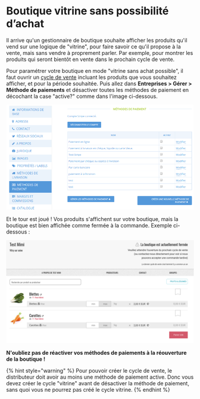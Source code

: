 # Boutique vitrine sans possibilité d’achat

Il arrive qu'un gestionnaire de boutique souhaite afficher les produits qu'il vend sur une logique de "vitrine", pour faire savoir ce qu'il propose à la vente, mais sans vendre à proprement parler. Par exemple, pour montrer les produits qui seront bientôt en vente dans le prochain cycle de vente.

Pour paramétrer votre boutique en mode "vitrine sans achat possible", il faut ouvrir un [cycle de vente](cycles-de-vente/) incluant les produits que vous souhaitez afficher, et pour la période souhaitée. Puis allez dans **Entreprises > Gérer > Méthode de paiements** et désactiver toutes les méthodes de paiement en décochant la case "active?" comme dans l'image ci-dessous.

![](<../../.gitbook/assets/Capture du 2019-08-22 18-01-55.png>)

Et le tour est joué ! Vos produits s'affichent sur votre boutique, mais la boutique est bien affichée comme fermée à la commande. Exemple ci-dessous :

![](<../../.gitbook/assets/Capture du 2019-08-22 18-16-01.png>)

**N'oubliez pas de réactiver vos méthodes de paiements à la réouverture de la boutique !**

{% hint style="warning" %}
Pour pouvoir créer le cycle de vente, le distributeur doit avoir au moins une méthode de paiement active. Donc vous devez créer le cycle "vitrine" avant de désactiver la méthode de paiement, sans quoi vous ne pourrez pas créé le cycle vitrine.
{% endhint %}
